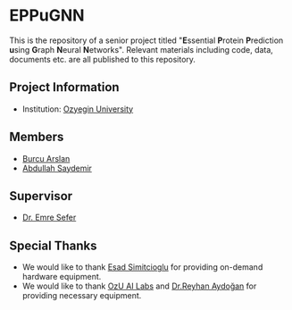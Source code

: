 # EPPuGNN

This is the repository of a senior project titled "**E**ssential **P**rotein **P**rediction **u**sing **G**raph **N**eural **N**etworks". Relevant materials including code, data, documents etc. are all published to this repository.

## Project Information
- Institution: [Ozyegin University](https://www.ozyegin.edu.tr/en)

## Members
- [Burcu Arslan](https://github.com/burcula)
- [Abdullah Saydemir](https://github.com/Saydemr)

## Supervisor
- [Dr. Emre Sefer](http://www.emresefer.com)

## Special Thanks
- We would like to thank [Esad Simitcioglu](https://github.com/EsadSimitcioglu) for providing on-demand hardware equipment.
- We would like to thank [OzU AI Labs](https://github.com/EsadSimitcioglu) and [Dr.Reyhan Aydoğan](https://www.ozyegin.edu.tr/tr/akademik-kadro/reyhanaydogan) for providing necessary equipment.
